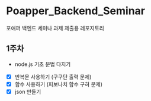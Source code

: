 # Poapper_Backend_Seminar
포애퍼 백엔드 세미나 과제 제출용 레포지토리


## 1주차

- node.js 기초 문법 다지기
- [x] 반복문 사용하기 (구구단 출력 문제)
- [x] 함수 사용하기 (피보나치 함수 구혀 문제)
- [x] json 만들기
